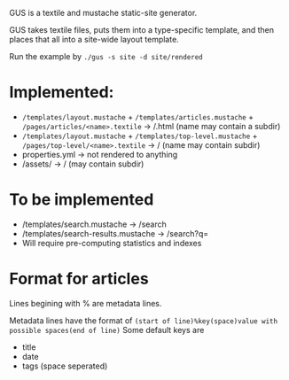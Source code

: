 GUS is a textile and mustache static-site generator.

GUS takes textile files, puts them into a type-specific template, and then places that all into a site-wide layout template.

Run the example by `./gus -s site -d site/rendered`

# Implemented:

* `/templates/layout.mustache` + `/templates/articles.mustache` + `/pages/articles/<name>.textile` -> /<name>.html (name may contain a subdir)
* `/templates/layout.mustache` + `/templates/top-level.mustache` + `/pages/top-level/<name>.textile` -> /<name> (name may contain subdir)
* properties.yml -> not rendered to anything
* /assets/<name> -> /<name> (may contain subdir)

# To be implemented

* /templates/search.mustache -> /search
* /templates/search-results.mustache -> /search?q=<query>
 * Will require pre-computing statistics and indexes

# Format for articles
Lines begining with % are metadata lines.

Metadata lines have the format of
`(start of line)%key(space)value with possible spaces(end of line)`
Some default keys are

* title
* date
* tags (space seperated)
